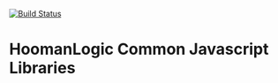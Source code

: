 [![Build Status](https://travis-ci.org/hoomanlogic/common_js.svg?branch=master)](https://travis-ci.org/hoomanlogic/common_js)

# HoomanLogic Common Javascript Libraries
